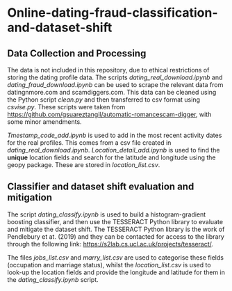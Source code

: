 # Online-dating-fraud-classification-and-dataset-shift

## Data Collection and Processing

The data is not included in this repository, due to ethical restrictions of storing the dating profile data. The scripts *dating_real_download.ipynb* and *dating_fraud_download.ipynb* can be used to scrape the relevant data from datingnmore.com and scamdiggers.com. This data can be cleaned using the Python script *clean.py* and then transferred to csv format using *csvise.py*. These scripts were taken from https://github.com/gsuareztangil/automatic-romancescam-digger, with some minor amendments.   

*Tmestamp_code_add.ipynb* is used to add in the most recent activity dates for the real profiles. This comes from a csv file created in *dating_real_download.ipynb*. *Location_detail_add.ipynb* is used to find the **unique** location fields and search for the latitude and longitude using the geopy package. These are stored in *location_list.csv*.

## Classifier and dataset shift evaluation and mitigation

The script *dating_classify.ipynb* is used to build a histogram-gradient boosting classifier, and then use the TESSERACT Python library to evaluate and mitigate the dataset shift. The TESSERACT Python library is the work of Pendlebury et at. (2019) and they can be contacted for access to the library through the following link: https://s2lab.cs.ucl.ac.uk/projects/tesseract/. 

The files *jobs_list.csv* and *marry_list.csv* are used to categorise these fields (occupation and marriage status), whilst the *location_list.csv* is used to look-up the location fields and provide the longitude and latitude for them in the *dating_classify.ipynb* script. 
